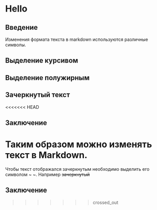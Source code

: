 # Hello

## Введение
Изменения формата текста в markdown используются различные символы.
## Выделение курсивом

## Выделение полужирным

## Зачеркнутый текст
<<<<<<< HEAD

## Заключение

Таким образом можно изменять текст в Markdown.
=======
Чтобы текст отображался зачеркнутым необходимо выделить его символом ~ ~. Например ~~зачеркнутый~~
## Заключение
>>>>>>> crossed_out
